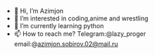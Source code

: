 - 👋 Hi, I’m Azimjon
- 👀 I’m interested in coding,anime and wrestling
- 🌱 I’m currently learning python
- 📫 How to reach me? Telegram:@lazy_proger email:@azimjon.sobirov.02@mail.ru

<!---
Azimjon2009pro/Azimjon2009pro is a ✨ special ✨ repository because its `README.md` (this file) appears on your GitHub profile.
You can click the Preview link to take a look at your changes.
--->
